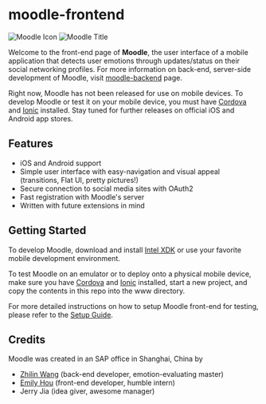 moodle-frontend
===============
![Moodle Icon](https://cloud.githubusercontent.com/assets/7911027/3838002/5d6b471e-1dfb-11e4-990b-74e47aec888c.png) ![Moodle Title](https://cloud.githubusercontent.com/assets/7911027/3838411/31bb938c-1e03-11e4-85cf-ff2953153f8e.png)

Welcome to the front-end page of **Moodle**, the user interface of a mobile application that detects user emotions through updates/status on their social networking profiles. For more information on back-end, server-side development of Moodle, visit [moodle-backend](https://github.com/zhilinwang/moodle-backend) page.

Right now, Moodle has not been released for use on mobile devices. To develop Moodle or test it on your mobile device, you must have [Cordova](http://cordova.apache.org) and [Ionic](http://ionicframework.com) installed. Stay tuned for further releases on official iOS and Android app stores.

## Features
<ul>
<li>iOS and Android support</li>
<li>Simple user interface with easy-navigation and visual appeal (transitions, Flat UI, pretty pictures!)</li>
<li>Secure connection to social media sites with OAuth2</li>
<li>Fast registration with Moodle's server</li>
<li>Written with future extensions in mind</li>
</ul>

## Getting Started

To develop Moodle, download and install [Intel XDK](http://xdk-software.intel.com) or use your favorite mobile development environment.

To test Moodle on an emulator or to deploy onto a physical mobile device, make sure you have [Cordova](http://cordova.apache.org) and [Ionic](http://ionicframework.com) installed, start a new project, and copy the contents in this repo into the www directory.

For more detailed instructions on how to setup Moodle front-end for testing, please refer to the [Setup Guide](https://github.com/zhilinwang/moodle-frontend/wiki/Setup-Guide).

## Credits

Moodle was created in an SAP office in Shanghai, China by 
- [Zhilin Wang](http://github.com/zhilinwang) (back-end developer, emotion-evaluating master)
- [Emily Hou](http://github.com/emilywhou) (front-end developer, humble intern)
- Jerry Jia (idea giver, awesome manager)

